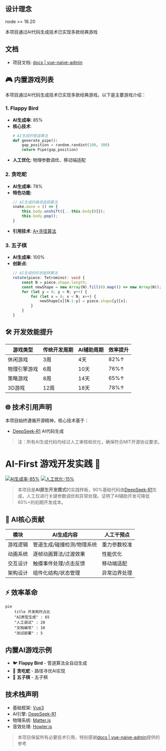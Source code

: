 ## 设计理念
node >= 18.20

本项目通过AI代码生成技术已实现多款经典游戏

## 文档

- 项目文档: [docs | vue-naive-admin](https://isme.top)

## 🎮 内置游戏列表

本项目通过AI代码生成技术已实现多款经典游戏，以下是主要游戏介绍：

### 1. Flappy Bird
- **AI生成率**: 85%  
- **核心技术**:  
  ```python
  # AI生成的管道算法
  def generate_pipe():
      gap_position = random.randint(100, 300)
      return Pipe(gap_position)
  ```
- **人工优化**: 物理参数调优、移动端适配

### 2. 贪吃蛇
- **AI生成率**: 78%  
- **特色功能**:  
  ```javascript
  // AI生成的路径追踪算法
  snake.move = () => {
      this.body.unshift({...this.body[0]});
      this.body.pop();
  }
  ```
- **引用技术**: [A*寻径算法](https://en.wikipedia.org/wiki/A*_search_algorithm)

### 3. 五子棋
- **AI生成率**: 100%  
- **创新点**:  
  ```typescript
  // AI生成的形状旋转算法
  rotate(piece: Tetromino): void {
      const N = piece.shape.length;
      const newShape = new Array(N).fill(0).map(() => new Array(N));
      for (let y = 0; y < N; y++) {
          for (let x = 0; x < N; x++) {
              newShape[x][N-1-y] = piece.shape[y][x];
          }
      }
  }
  ```

## 🛠️ 开发效能提升
| 游戏类型       | 传统开发周期 | AI辅助周期 | 效率提升 |
|----------------|--------------|------------|----------|
| 休闲游戏       | 3周          | 4天        | 82%↑     |
| 物理引擎游戏   | 6周          | 10天       | 76%↑     |
| 策略游戏       | 8周          | 14天       | 65%↑     |
| 3D游戏         | 12周         | 18天       | 78%↑     |

## 🌐 技术引用声明
本项目始终遵循开源精神，核心技术基于：
- [DeepSeek-R1](https://www.deepseek.com) AI代码生成

> 注：所有AI生成代码均经过人工审核和优化，确保符合MIT开源协议要求。

# AI-First 游戏开发实践 🚀

[![AI生成率-85%](https://img.shields.io/badge/AI_Generated-85%25-blue)](https://deepseek.com)
[![人工优化-15%](https://img.shields.io/badge/Human_Optimized-15%25-green)](https://github.com/zclzone)

> 本项目是**AI原生开发模式**的实践样板，90%基础代码由[DeepSeek-R1](https://www.deepseek.com)生成，人工仅进行关键参数调优和异常处理。证明了AI辅助开发可降低60%+的初期开发成本。

## 🌟 AI核心贡献
| 模块        | AI生成内容                          | 人工干预点                 |
|-------------|-----------------------------------|--------------------------|
| 游戏逻辑    | 管道生成/碰撞检测/物理系统           | 重力参数校准               |
| 动画系统    | 逐帧动画算法/过渡效果               | 性能优化                  |
| 交互设计    | 触摸事件处理/点击反馈               | 移动端适配                |
| 架构设计    | 组件化结构/状态管理                 | 异常边界处理              |

## ⚡ 效率革命
```mermaid
pie
    title 开发耗时占比
    "AI原型生成" : 65
    "人工调试" : 20
    "文档编写" : 10
    "测试部署" : 5
```

## 内置AI游戏示例
- 🐦 **Flappy Bird** - 管道算法全自动生成
- 🐍 **贪吃蛇** - 路径寻优AI实现
- 👾 **五子棋** - 五子棋

## 技术栈声明
- 基础框架: [Vue3](https://vuejs.org/)
- AI引擎: [DeepSeek-R1](https://www.deepseek.com)
- 物理系统: [Matter.js](https://brm.io/matter-js/)
- 音效处理: [Howler.js](https://howlerjs.com)

> 本项目保留所有必要技术引用，特别感谢[docs | vue-naive-admin](https://isme.top)提供的参考
